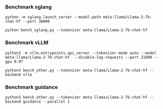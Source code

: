 ### Benchmark sglang

```
python -m sglang.launch_server --model-path meta-llama/Llama-2-7b-chat-hf --port 30000
```

```
python bench_sglang.py --tokenizer meta-llama/Llama-2-7b-chat-hf
```

### Benchmark vLLM

```
python3 -m vllm.entrypoints.api_server --tokenizer-mode auto --model meta-llama/Llama-2-7b-chat-hf  --disable-log-requests --port 21000 --gpu 0.97
```

```
python3 bench_other.py --tokenizer meta-llama/Llama-2-7b-chat-hf --backend vllm
```

### Benchmark guidance

```
python3 bench_other.py --tokenizer meta-llama/Llama-2-7b-chat-hf --backend guidance --parallel 1
```
